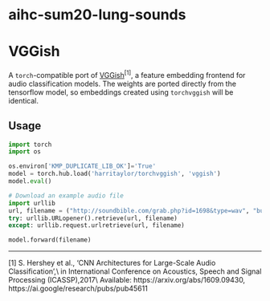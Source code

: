 # aihc-sum20-lung-sounds
# VGGish
A `torch`-compatible port of [VGGish](https://github.com/tensorflow/models/tree/master/research/audioset)<sup>[1]</sup>, 
a feature embedding frontend for audio classification models. The weights are ported directly from the tensorflow model, so embeddings created using `torchvggish` will be identical.


## Usage

```python
import torch
import os

os.environ['KMP_DUPLICATE_LIB_OK']='True'
model = torch.hub.load('harritaylor/torchvggish', 'vggish')
model.eval()

# Download an example audio file
import urllib
url, filename = ("http://soundbible.com/grab.php?id=1698&type=wav", "bus_chatter.wav")
try: urllib.URLopener().retrieve(url, filename)
except: urllib.request.urlretrieve(url, filename)

model.forward(filename)
```

<hr>
[1]  S. Hershey et al., ‘CNN Architectures for Large-Scale Audio Classification’,\
    in International Conference on Acoustics, Speech and Signal Processing (ICASSP),2017\
    Available: https://arxiv.org/abs/1609.09430, https://ai.google/research/pubs/pub45611
    

